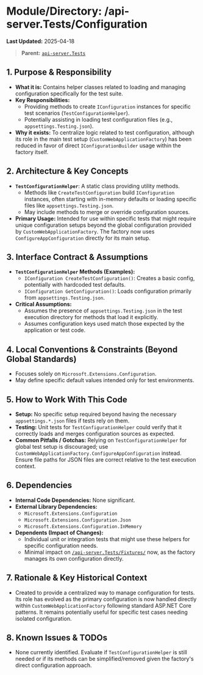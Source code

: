 # Module/Directory: /api-server.Tests/Configuration

**Last Updated:** 2025-04-18

> **Parent:** [`api-server.Tests`](../README.md)

## 1. Purpose & Responsibility

* **What it is:** Contains helper classes related to loading and managing configuration specifically for the test suite.
* **Key Responsibilities:**
    * Providing methods to create `IConfiguration` instances for specific test scenarios (`TestConfigurationHelper`).
    * Potentially assisting in loading test configuration files (e.g., `appsettings.Testing.json`).
* **Why it exists:** To centralize logic related to test configuration, although its role in the main test setup (`CustomWebApplicationFactory`) has been reduced in favor of direct `IConfigurationBuilder` usage within the factory itself.

## 2. Architecture & Key Concepts

* **`TestConfigurationHelper`**: A static class providing utility methods.
    * Methods like `CreateTestConfiguration` build `IConfiguration` instances, often starting with in-memory defaults or loading specific files like `appsettings.Testing.json`.
    * May include methods to merge or override configuration sources.
* **Primary Usage:** Intended for use within specific tests that might require unique configuration setups beyond the global configuration provided by `CustomWebApplicationFactory`. The factory now uses `ConfigureAppConfiguration` directly for its main setup.

## 3. Interface Contract & Assumptions

* **`TestConfigurationHelper` Methods (Examples):**
    * `IConfiguration CreateTestConfiguration()`: Creates a basic config, potentially with hardcoded test defaults.
    * `IConfiguration GetConfiguration()`: Loads configuration primarily from `appsettings.Testing.json`.
* **Critical Assumptions:**
    * Assumes the presence of `appsettings.Testing.json` in the test execution directory for methods that load it explicitly.
    * Assumes configuration keys used match those expected by the application or test code.

## 4. Local Conventions & Constraints (Beyond Global Standards)

* Focuses solely on `Microsoft.Extensions.Configuration`.
* May define specific default values intended only for test environments.

## 5. How to Work With This Code

* **Setup:** No specific setup required beyond having the necessary `appsettings.*.json` files if tests rely on them.
* **Testing:** Unit tests for `TestConfigurationHelper` could verify that it correctly loads and merges configuration sources as expected.
* **Common Pitfalls / Gotchas:** Relying on `TestConfigurationHelper` for global test setup is discouraged; use `CustomWebApplicationFactory.ConfigureAppConfiguration` instead. Ensure file paths for JSON files are correct relative to the test execution context.

## 6. Dependencies

* **Internal Code Dependencies:** None significant.
* **External Library Dependencies:**
    * `Microsoft.Extensions.Configuration`
    * `Microsoft.Extensions.Configuration.Json`
    * `Microsoft.Extensions.Configuration.InMemory`
* **Dependents (Impact of Changes):**
    * Individual unit or integration tests that might use these helpers for specific configuration needs.
    * Minimal impact on [`/api-server.Tests/Fixtures/`](../Fixtures/README.md) now, as the factory manages its own configuration directly.

## 7. Rationale & Key Historical Context

* Created to provide a centralized way to manage configuration for tests. Its role has evolved as the primary configuration is now handled directly within `CustomWebApplicationFactory` following standard ASP.NET Core patterns. It remains potentially useful for specific test cases needing isolated configuration.

## 8. Known Issues & TODOs

* None currently identified. Evaluate if `TestConfigurationHelper` is still needed or if its methods can be simplified/removed given the factory's direct configuration approach.